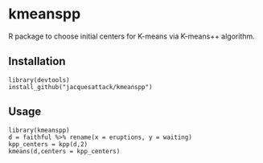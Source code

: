 # kmeanspp
R package to choose initial centers for K-means via K-means++ algorithm.

## Installation
```
library(devtools)
install_github("jacquesattack/kmeanspp")
```

## Usage
```
library(kmeanspp)
d = faithful %>% rename(x = eruptions, y = waiting)
kpp_centers = kpp(d,2)
kmeans(d,centers = kpp_centers)
```
